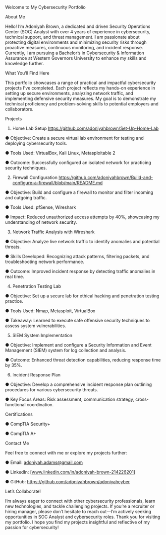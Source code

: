 Welcome to My Cybersecurity Portfolio


About Me


Hello! I’m Adoniyah Brown, a dedicated and driven Security Operations Center (SOC) Analyst with over 4
years of experience in cybersecurity, technical support, and threat management. I am passionate about
protecting digital environments and minimizing security risks through proactive measures, continuous
monitoring, and incident response. Currently, I am pursuing a Bachelor’s in Cybersecurity & Information
Assurance at Western Governors University to enhance my skills and knowledge further.


What You’ll Find Here


This portfolio showcases a range of practical and impactful cybersecurity projects I've completed. Each project
reflects my hands-on experience in setting up secure environments, analyzing network traffic, and
implementing defensive security measures. My goal is to demonstrate my technical proficiency and
problem-solving skills to potential employers and collaborators.


Projects


1. Home Lab Setup https://github.com/adoniyahbrown/Set-Up-Home-Lab


● Objective: Create a secure virtual lab environment for testing and deploying cybersecurity tools.


● Tools Used: VirtualBox, Kali Linux, Metasploitable 2


● Outcome: Successfully configured an isolated network for practicing security techniques.


2. Firewall Configuration https://github.com/adoniyahbrown/Build-and-configure-a-firewall/blob/main/README.md


● Objective: Build and configure a firewall to monitor and filter incoming and outgoing traffic.


● Tools Used: pfSense, Wireshark


● Impact: Reduced unauthorized access attempts by 40%, showcasing my understanding of network
security.


3. Network Traffic Analysis with Wireshark

   
● Objective: Analyze live network traffic to identify anomalies and potential threats.


● Skills Developed: Recognizing attack patterns, filtering packets, and troubleshooting network
performance.


● Outcome: Improved incident response by detecting traffic anomalies in real time.


4. Penetration Testing Lab

   
● Objective: Set up a secure lab for ethical hacking and penetration testing practice.


● Tools Used: Nmap, Metasploit, VirtualBox


● Takeaway: Learned to execute safe offensive security techniques to assess system vulnerabilities.


5. SIEM System Implementation

   
● Objective: Implement and configure a Security Information and Event Management (SIEM) system for
log collection and analysis.


● Outcome: Enhanced threat detection capabilities, reducing response time by 35%.


6. Incident Response Plan


● Objective: Develop a comprehensive incident response plan outlining procedures for various
cybersecurity threats.


● Key Focus Areas: Risk assessment, communication strategy, cross-functional coordination.


Certifications


● CompTIA Security+


● CompTIA A+


Contact Me


Feel free to connect with me or explore my projects further:


● Email: adoniyah.adams@gmail.com


● LinkedIn: [www.linkedin.com/in/adoniyah-brown-214226201]


● GitHub: https://github.com/adoniyahbrown/adoniyahcyber

Let’s Collaborate!


I’m always eager to connect with other cybersecurity professionals, learn new technologies, and tackle
challenging projects. If you’re a recruiter or hiring manager, please don’t hesitate to reach out—I’m actively
seeking opportunities in SOC Analyst and cybersecurity roles.
Thank you for visiting my portfolio. I hope you find my projects insightful and reflective of my passion for
cybersecurity!
